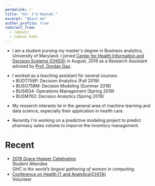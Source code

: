 ```yaml
---
permalink: /
title: "Hi! I'm Hannah."
excerpt: "About me"
author_profile: true
redirect_from: 
  - /about/
  - /about.html
---
```



* I am a student pursing my master's degree in Business analytics, University of Maryland. I joined [Center for Health Information and Decision Systems (CHIDS)](https://www.rhsmith.umd.edu/centers-excellence/center-health-information-decision-systems) in August, 2019 as a Research Assistant advised by [Prof. Gordan Gao](http://scholar.rhsmith.umd.edu/ggao). 
* I worked as a teaching assistant for several courses: <br />
•	BUDT758P: Decision Analytics  (Fall 2019) <br />
•	BUSO758M: Decision Modeling  (Summer 2019) <br />
•	BUSI634: Operations Management (Spring 2019) <br />
•	BUSM762: Decision Analytics (Spring 2019) <br />

* My research interests lie in the general area of machine learning and data science, expecially their application in health care.
* Recently I'm working on a predictive modeling project to predict pharmacy sales volume to imporve the inventory management.


# Recent
* [2019 Grace Hopper Celebration](https://ghc.anitab.org/calendar/2019-grace-hopper-celebration/) <br />
Student Attendee<br />
_GHC is the world’s largest gathering of women in computing._
* [Conference on Health IT and Analytics(CHITA)](https://www.rhsmith.umd.edu/centers-excellence/center-health-information-decision-systems/initiatives-programs/chita)<br />
Volunteer
